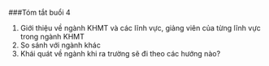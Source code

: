 ###Tóm tắt buổi 4
1) Giới thiệu về ngành KHMT và các lĩnh vực, giảng viên của từng lĩnh vực trong ngành KHMT
2) So sánh với ngành khác
3) Khái quát về ngành khi ra trường sẽ đi theo các hướng nào?